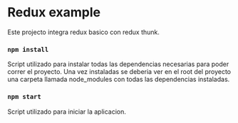 # Redux example

Este projecto integra redux basico con redux thunk.

### `npm install`

Script utilizado para instalar todas las dependencias necesarias para poder correr el proyecto.
Una vez instaladas se deberia ver en el root del proyecto una carpeta llamada node_modules con 
todas las dependencias instaladas.

### `npm start`

Script utilizado para iniciar la aplicacion.


